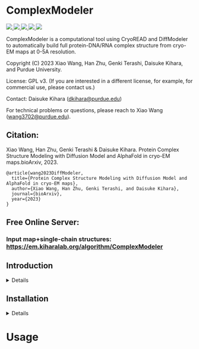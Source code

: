 
# ComplexModeler
<a href="https://github.com/marktext/marktext/releases/latest">
   <img src="https://img.shields.io/badge/ComplexModeler-v1.0.0-green">
   <img src="https://img.shields.io/badge/platform-Linux%20%7C%20Mac%20-green">
   <img src="https://img.shields.io/badge/Language-python3-green">
   <img src="https://img.shields.io/badge/dependencies-tested-green">
   <img src="https://img.shields.io/badge/licence-GNU-green">
</a>  

ComplexModeler is a computational tool using CryoREAD and DiffModeler to automatically build full protein-DNA/RNA complex structure from cryo-EM maps at 0-5A resolution.  

Copyright (C) 2023 Xiao Wang, Han Zhu, Genki Terashi, Daisuke Kihara, and Purdue University. 

License: GPL v3. (If you are interested in a different license, for example, for commercial use, please contact us.) 

Contact: Daisuke Kihara (dkihara@purdue.edu)

For technical problems or questions, please reach to Xiao Wang (wang3702@purdue.edu).

## Citation:

Xiao Wang, Han Zhu, Genki Terashi & Daisuke Kihara. Protein Complex Structure Modeling with Diffusion Model and AlphaFold in cryo-EM maps.bioArxiv, 2023.
```
@article{wang2023DiffModeler,   
  title={Protein Complex Structure Modeling with Diffusion Model and AlphaFold in cryo-EM maps},   
  author={Xiao Wang, Han Zhu, Genki Terashi, and Daisuke Kihara},    
  journal={bioArxiv},    
  year={2023}    
}   
```

## Free Online Server: 
### Input map+single-chain structures: https://em.kiharalab.org/algorithm/ComplexModeler

## Introduction

<details>

For detailed introduction and protocol, please check [DiffModeler](https://github.com/kiharalab/DiffModeler) and [CryoREAD](https://github.com/kiharalab/CryoREAD)

</details>

## Installation

<details>

### System Requirements
CPU: >=8 cores <br>
Memory (RAM): >=50Gb. For maps with more than 3,000 nucleotides, memory space should be higher than 200GB if the sequence is provided. <br>
GPU: any GPU supports CUDA with at least 12GB memory. <br>
GPU is required for DiffModeler and CryoREAD.

## Installation  
### 1. [`Install git`](https://git-scm.com/book/en/v2/Getting-Started-Installing-Git) 
### 2. Clone the repository in your computer 
```
git clone git@github.com:kiharalab/ComplexModeler.git && cd ComplexModeler
```

### 3. Configure environment for ComplexModeler.
#### 3.1.1 Install anaconda
Install anaconda from https://www.anaconda.com/download#downloads.
#### 3.1.2 Install environment via yml file
Then create the environment via
```commandline
conda env create -f environment.yml
```
#### 3.1.3 Activate environment for running
Each time when you want to run this software, simply activate the environment by
```
conda activate ComplexModeler
conda deactivate(If you want to exit) 
```

### 4. Download the pre-trained model and database
Run the following command in the project direcotry
```commandline
chmod 777 set_up.sh
./set_up.sh
```
If it fails, you can run set_up.sh line by line in command line.

### 5. Install Other Dependency
Blast: Please follow the instructions in [NCBI website](https://blast.ncbi.nlm.nih.gov/doc/blast-help/downloadblastdata.html) to install Blast locally.
<br>(Optional but highly recommended):
Phenix: https://phenix-online.org/documentation/install-setup-run.html
Coot: https://www2.mrc-lmb.cam.ac.uk/personal/pemsley/coot/
To verify phenix is correctly installed for final refinement step, please run
```
phenix.real_space_refine -h
```
To veryify coot is correctly installed for final refinement step, please run
```
coot
```
If it can print out the help information of this function, then the refinemnt step of our program can be supported. 
<br>If not, please always remove --refine command line in all the commands, then ComplexModeler will build structure without refinement.


### 6. (Optional) Visualization software
Pymol (for structure visualization): https://pymol.org/2/    
Chimera (for map visualization): https://www.cgl.ucsf.edu/chimera/download.html  


</details>

# Usage



